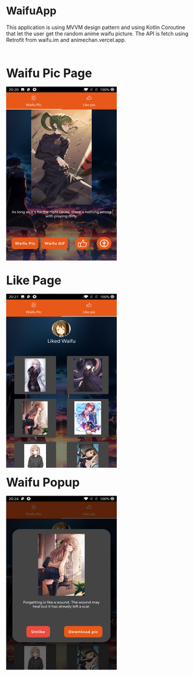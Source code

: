 # WaifuApp
This application is using MVVM design pattern and using Kotlin Coroutine that let the user get the random anime waifu picture. The API is fetch using Retrofit from waifu.im and animechan.vercel.app.

<br><br><div style="font-size: 2rem; font-weight: 700;" >Waifu Pic Page</div><br>
<img src="AppScreenshot/Waifu%20Pic.jpg" alt="waifuPic" width="300px" height="470px"><br><br>

<div style="font-size: 2rem; font-weight: 700;">Like Page</div><br>
<img src="AppScreenshot/Like%20Page.jpg" alt="Like page" width="300px" height="470px"><br><br>

<div style="font-size: 2rem; font-weight: 700;">Waifu Popup</div><br>
<img src="AppScreenshot/Dialog%20Fragment.jpg" alt="Dialog fragment" width="300px" height="470px"><br><br>
